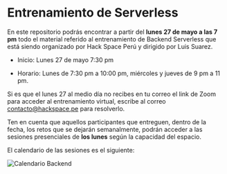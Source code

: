 # Entrenamiento de Serverless

En este repositorio podrás encontrar a partir del **lunes 27 de mayo a las 7 pm** todo el material referido al entrenamiento de Backend Serverless que está siendo organizado por Hack Space Perú y dirigido por Luis Suarez.

- Inicio: Lunes 27 de mayo 7:30 pm

- Horario: Lunes de 7:30 pm a 10:00 pm, miércoles y jueves de 9 pm a 11 pm.

Si es que el lunes 27 al medio día no recibes en tu correo el link de Zoom para acceder al entrenamiento virtual, escribe al correo contacto@hackspace.pe para resolverlo.

Ten en cuenta que aquellos participantes que entreguen, dentro de la fecha, los retos que se dejarán semanalmente, podrán acceder a las sesiones presenciales de **los lunes** según la capacidad del espacio.

El calendario de las sesiones es el siguiente:

![Calendario Backend](https://hackspaceperu.github.io/Serverless-Training/img/Calendario-Backend.png)